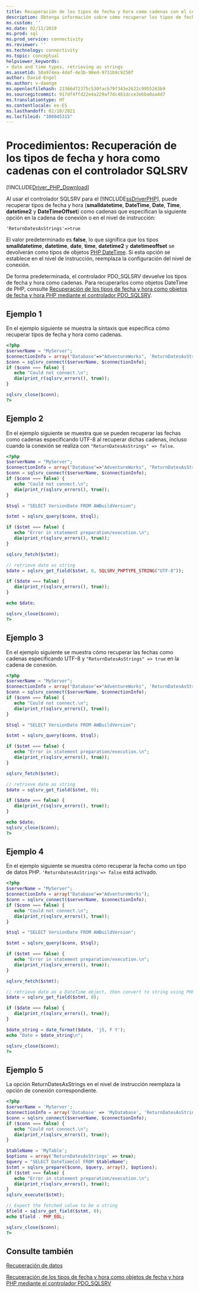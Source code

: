```yaml
---
title: Recuperación de los tipos de fecha y hora como cadenas con el controlador SQLSRV
description: Obtenga información sobre cómo recuperar los tipos de fecha y hora como cadenas con el controlador SQLSRV para PHP para SQL Server.
ms.custom: ''
ms.date: 02/11/2019
ms.prod: sql
ms.prod_service: connectivity
ms.reviewer: ''
ms.technology: connectivity
ms.topic: conceptual
helpviewer_keywords:
- date and time types, retrieving as strings
ms.assetid: 58a974ea-4daf-4e3b-98ed-9731b9c9250f
author: David-Engel
ms.author: v-daenge
ms.openlocfilehash: 23366d72375c530facb79f343e2622c9955263b9
ms.sourcegitcommit: 917df4ffd22e4a229af7dc481dcce3ebba0aa4d7
ms.translationtype: HT
ms.contentlocale: es-ES
ms.lasthandoff: 02/10/2021
ms.locfileid: "100045315"
---
```

# <a name="how-to-retrieve-date-and-time-types-as-strings-using-the-sqlsrv-driver"></a>Procedimientos: Recuperación de los tipos de fecha y hora como cadenas con el controlador SQLSRV
[!INCLUDE[Driver_PHP_Download](../../includes/driver_php_download.md)]

Al usar el controlador SQLSRV para el [!INCLUDE[ssDriverPHP](../../includes/ssdriverphp_md.md)], puede recuperar tipos de fecha y hora (**smalldatetime**, **DateTime**, **Date**, **Time**, **datetime2** y **DateTimeOffset**) como cadenas que especifican la siguiente opción en la cadena de conexión o en el nivel de instrucción:

```
'ReturnDatesAsStrings'=>true
```

El valor predeterminado es **false**, lo que significa que los tipos **smalldatetime**, **datetime**, **date**, **time**, **datetime2** y **datetimeoffset** se devolverán como tipos de objetos [PHP DateTime](http://php.net/manual/en/class.datetime.php). Si esta opción se establece en el nivel de instrucción, reemplaza la configuración del nivel de conexión.

De forma predeterminada, el controlador PDO_SQLSRV devuelve los tipos de fecha y hora como cadenas. Para recuperarlos como objetos DateTime de PHP, consulte [ Recuperación de los tipos de fecha y hora como objetos de fecha y hora PHP mediante el controlador PDO_SQLSRV](../../connect/php/how-to-retrieve-datetime-objects-using-pdo-sqlsrv-driver.md).

## <a name="example-1"></a>Ejemplo 1
En el ejemplo siguiente se muestra la sintaxis que especifica cómo recuperar tipos de fecha y hora como cadenas.

```php
<?php
$serverName = "MyServer";
$connectionInfo = array("Database"=>"AdventureWorks", 'ReturnDatesAsStrings'=> true);
$conn = sqlsrv_connect($serverName, $connectionInfo);
if ($conn === false) {
   echo "Could not connect.\n";
   die(print_r(sqlsrv_errors(), true));
}

sqlsrv_close($conn);
?>
```

## <a name="example-2"></a>Ejemplo 2
En el ejemplo siguiente se muestra que se pueden recuperar las fechas como cadenas especificando UTF-8 al recuperar dichas cadenas, incluso cuando la conexión se realiza con `"ReturnDatesAsStrings" => false`.

```php
<?php
$serverName = "MyServer";
$connectionInfo = array("Database"=>"AdventureWorks", "ReturnDatesAsStrings" => false);
$conn = sqlsrv_connect($serverName, $connectionInfo);
if ($conn === false) {
   echo "Could not connect.\n";
   die(print_r(sqlsrv_errors(), true));
}

$tsql = "SELECT VersionDate FROM AWBuildVersion";

$stmt = sqlsrv_query($conn, $tsql);

if ($stmt === false) {
   echo "Error in statement preparation/execution.\n";
   die(print_r(sqlsrv_errors(), true));
}

sqlsrv_fetch($stmt);

// retrieve date as string
$date = sqlsrv_get_field($stmt, 0, SQLSRV_PHPTYPE_STRING("UTF-8"));

if ($date === false) {
   die(print_r(sqlsrv_errors(), true));
}

echo $date;

sqlsrv_close($conn);
?>
```

## <a name="example-3"></a>Ejemplo 3
En el ejemplo siguiente se muestra cómo recuperar las fechas como cadenas especificando UTF-8 y `"ReturnDatesAsStrings" => true` en la cadena de conexión.

```php
<?php
$serverName = "MyServer";
$connectionInfo = array("Database"=>"AdventureWorks", 'ReturnDatesAsStrings'=> true, "CharacterSet" => 'utf-8');
$conn = sqlsrv_connect($serverName, $connectionInfo);
if ($conn === false) {
   echo "Could not connect.\n";
   die(print_r(sqlsrv_errors(), true));
}

$tsql = "SELECT VersionDate FROM AWBuildVersion";

$stmt = sqlsrv_query($conn, $tsql);

if ($stmt === false) {
   echo "Error in statement preparation/execution.\n";
   die(print_r(sqlsrv_errors(), true));
}

sqlsrv_fetch($stmt);

// retrieve date as string
$date = sqlsrv_get_field($stmt, 0);

if ($date === false) {
   die(print_r(sqlsrv_errors(), true));
}

echo $date;
sqlsrv_close($conn);
?>
```

## <a name="example-4"></a>Ejemplo 4
En el ejemplo siguiente se muestra cómo recuperar la fecha como un tipo de datos PHP. `'ReturnDatesAsStrings'=> false` está activado.

```php
<?php
$serverName = "MyServer";
$connectionInfo = array("Database"=>"AdventureWorks");
$conn = sqlsrv_connect($serverName, $connectionInfo);
if ($conn === false) {
   echo "Could not connect.\n";
   die(print_r(sqlsrv_errors(), true));
}

$tsql = "SELECT VersionDate FROM AWBuildVersion";

$stmt = sqlsrv_query($conn, $tsql);

if ($stmt === false) {
   echo "Error in statement preparation/execution.\n";
   die(print_r(sqlsrv_errors(), true));
}

sqlsrv_fetch($stmt);

// retrieve date as a DateTime object, then convert to string using PHP's date_format function
$date = sqlsrv_get_field($stmt, 0);

if ($date === false) {
   die(print_r(sqlsrv_errors(), true));
}

$date_string = date_format($date, 'jS, F Y');
echo "Date = $date_string\n";

sqlsrv_close($conn);
?>
```

## <a name="example-5"></a>Ejemplo 5
La opción ReturnDatesAsStrings en el nivel de instrucción reemplaza la opción de conexión correspondiente.

```php
<?php
$serverName = 'MyServer';
$connectionInfo = array('Database' => 'MyDatabase', 'ReturnDatesAsStrings' => false);
$conn = sqlsrv_connect($serverName, $connectionInfo);
if ($conn === false) {
   echo "Could not connect.\n";
   die(print_r(sqlsrv_errors(), true));
}

$tableName = 'MyTable';
$options = array('ReturnDatesAsStrings' => true);
$query = "SELECT DateTimeCol FROM $tableName";
$stmt = sqlsrv_prepare($conn, $query, array(), $options);
if ($stmt === false) {
   echo "Error in statement preparation/execution.\n";
   die(print_r(sqlsrv_errors(), true));
}
sqlsrv_execute($stmt);

// Expect the fetched value to be a string
$field = sqlsrv_get_field($stmt, 0);
echo $field . PHP_EOL;

sqlsrv_close($conn);
?>
```

## <a name="see-also"></a>Consulte también
[Recuperación de datos](../../connect/php/retrieving-data.md)

[Recuperación de los tipos de fecha y hora como objetos de fecha y hora PHP mediante el controlador PDO_SQLSRV](../../connect/php/how-to-retrieve-datetime-objects-using-pdo-sqlsrv-driver.md)
